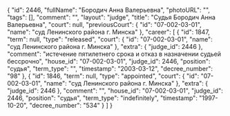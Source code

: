 {
    "id": 2446,
    "fullName": "Бородич Анна Валерьевна",
    "photoURL": "",
    "tags": [],
    "comment": "",
    "layout": "judge",
    "title": "Судья Бородич Анна Валерьевна",
    "court": null,
    "previousCourt": {
        "id": "07-002-03-01",
        "name": "суд Ленинского района г. Минска"
    },
    "career": [
        {
            "id": 1847,
            "term": null,
            "type": "released",
            "court": {
                "id": "07-002-03-01",
                "name": "суд Ленинского района г. Минска"
            },
            "extra": {
                "judge_id": 2446
            },
            "comment": "истечение пятилетнего срока и отказ в назначении судьей бессрочно",
            "house_id": "07-002-03-01",
            "judge_id": 2446,
            "position": "судья",
            "term_type": "",
            "timestamp": "2003-03-12",
            "decree_number": "98"
        },
        {
            "id": 1846,
            "term": null,
            "type": "appointed",
            "court": {
                "id": "07-002-03-01",
                "name": "суд Ленинского района г. Минска"
            },
            "extra": {
                "judge_id": 2446
            },
            "comment": "",
            "house_id": "07-002-03-01",
            "judge_id": 2446,
            "position": "судья",
            "term_type": "indefinitely",
            "timestamp": "1997-10-20",
            "decree_number": "534"
        }
    ]
}